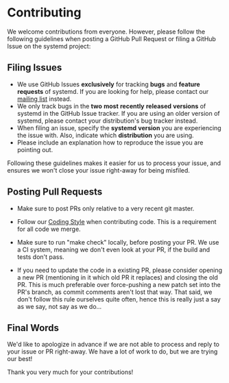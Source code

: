 # Contributing

We welcome contributions from everyone. However, please follow the following guidelines when posting a GitHub Pull
Request or filing a GitHub Issue on the systemd project:

## Filing Issues

* We use GitHub Issues **exclusively** for tracking **bugs** and **feature** **requests** of systemd. If you are
  looking for help, please contact our [mailing list](http://lists.freedesktop.org/mailman/listinfo/systemd-devel)
  instead.
* We only track bugs in the **two** **most** **recently** **released** **versions** of systemd in the GitHub Issue
  tracker. If you are using an older version of systemd, please contact your distribution's bug tracker instead.
* When filing an issue, specify the **systemd** **version** you are experiencing the issue with. Also, indicate which
  **distribution** you are using.
* Please include an explanation how to reproduce the issue you are pointing out.

Following these guidelines makes it easier for us to process your issue, and ensures we won't close your issue
right-away for being misfiled.

## Posting Pull Requests

* Make sure to post PRs only relative to a very recent git master.
* Follow our [Coding Style](https://raw.githubusercontent.com/systemd/systemd/master/CODING_STYLE) when contributing
  code. This is a requirement for all code we merge.
* Make sure to run "make check" locally, before posting your PR. We use a CI system, meaning we don't even look at your
  PR, if the build and tests don't pass.

* If you need to update the code in a existing PR, please consider opening a new PR (mentioning in it which old PR it
  replaces) and closing the old PR. This is much preferable over force-pushing a new patch set into the PR's branch, as
  commit comments aren't lost that way. That said, we don't follow this rule ourselves quite often, hence this is
  really just a say as we say, not say as we do...

## Final Words

We'd like to apologize in advance if we are not able to process and reply to your issue or PR right-away. We have a lot
of work to do, but we are trying our best!

Thank you very much for your contributions!
